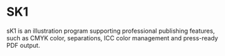 # SK1

sK1 is an illustration program supporting professional publishing features, such as CMYK color, separations, ICC color management and press-ready PDF output.
